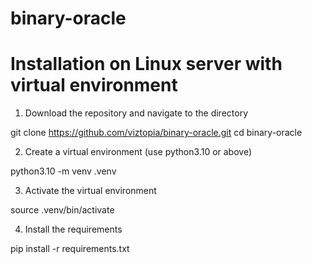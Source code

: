 # binary-oracle


# Installation on Linux server with virtual environment

1. Download the repository and navigate to the directory

git clone https://github.com/viztopia/binary-oracle.git
cd binary-oracle

2. Create a virtual environment (use python3.10 or above)

python3.10 -m venv .venv

3. Activate the virtual environment

source .venv/bin/activate

4. Install the requirements

pip install -r requirements.txt


